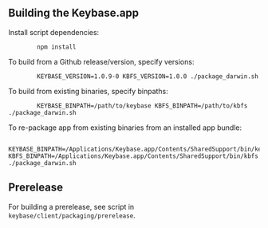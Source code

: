 ## Building the Keybase.app

Install script dependencies:

			npm install

To build from a Github release/version, specify versions:

			KEYBASE_VERSION=1.0.9-0 KBFS_VERSION=1.0.0 ./package_darwin.sh

To build from existing binaries, specify binpaths:

			KEYBASE_BINPATH=/path/to/keybase KBFS_BINPATH=/path/to/kbfs ./package_darwin.sh

To re-package app from existing binaries from an installed app bundle:

			KEYBASE_BINPATH=/Applications/Keybase.app/Contents/SharedSupport/bin/keybase KBFS_BINPATH=/Applications/Keybase.app/Contents/SharedSupport/bin/kbfs ./package_darwin.sh

## Prerelease

For building a prerelease, see script in `keybase/client/packaging/prerelease`.
